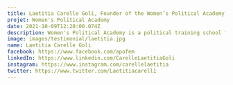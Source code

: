 ```yaml
---
title: Laetitia Carelle Goli, Founder of the Women’s Political Academy, Côte d’Ivoire
projet: Women's Political Academy
date: 2021-10-09T12:20:00.074Z
description: Women's Political Academy is a political training school for women from civil and political society. For 3 months, they are trained in political science and citizenship. With the women's political academy, they become agents of change in their community.The academy involves the next editions of the teenagers with the project of political vacations. In the long run, the goal is to start the political awakening of women earlier.
image: images/testimonial/laetitia.jpg
name: Laetitia Carelle Goli
facebook: https://www.facebook.com/apofem
linkedIn: https://www.linkedin.com/CarelleLaetitiaGoli
instagram: https://www.instagram.com/carellelaetitia
twitter: https://www.twitter.com/Laetitiacarell1
---
```


